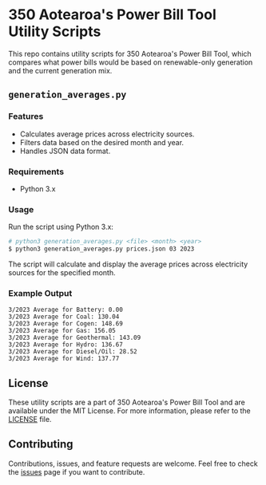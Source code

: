 # 350 Aotearoa's Power Bill Tool Utility Scripts

This repo contains utility scripts for 350 Aotearoa's Power Bill Tool, which compares what power bills would be based on renewable-only generation and the current generation mix.

## `generation_averages.py`

### Features

- Calculates average prices across electricity sources.
- Filters data based on the desired month and year.
- Handles JSON data format.

### Requirements

- Python 3.x

### Usage

Run the script using Python 3.x:

```bash
# python3 generation_averages.py <file> <month> <year>
$ python3 generation_averages.py prices.json 03 2023
```

The script will calculate and display the average prices across electricity sources for the specified month.

### Example Output

```
3/2023 Average for Battery: 0.00
3/2023 Average for Coal: 130.04
3/2023 Average for Cogen: 148.69
3/2023 Average for Gas: 156.05
3/2023 Average for Geothermal: 143.09
3/2023 Average for Hydro: 136.67
3/2023 Average for Diesel/Oil: 28.52
3/2023 Average for Wind: 137.77
```

## License

These utility scripts are a part of 350 Aotearoa's Power Bill Tool and are available under the MIT License. For more information, please refer to the [LICENSE](LICENSE) file.

## Contributing

Contributions, issues, and feature requests are welcome. Feel free to check the [issues](../../issues) page if you want to contribute.
